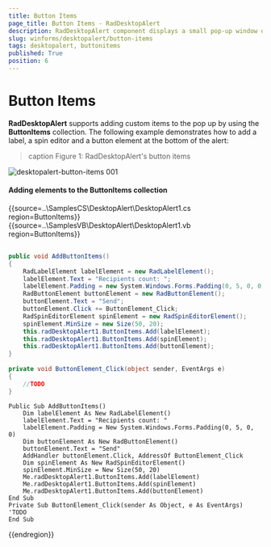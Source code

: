 ```yaml
---
title: Button Items
page_title: Button Items - RadDesktopAlert
description: RadDesktopAlert component displays a small pop-up window on the screen to notify the user that a specific event has occurred in the application. 
slug: winforms/desktopalert/button-items
tags: desktopalert, buttonitems
published: True
position: 6
---
```


# Button Items

__RadDesktopAlert__ supports adding custom items to the pop up by using the __ButtonItems__ collection. The following example demonstrates how to add a label, a spin editor and a button element at the bottom of the alert:

>caption Figure 1: RadDesktopAlert's button items

![desktopalert-button-items 001](images/desktopalert-button-items001.png)
 
#### Adding elements to the ButtonItems collection

{{source=..\SamplesCS\DesktopAlert\DesktopAlert1.cs region=ButtonItems}} 
{{source=..\SamplesVB\DesktopAlert\DesktopAlert1.vb region=ButtonItems}} 

````C#
    
public void AddButtonItems()
{
    RadLabelElement labelElement = new RadLabelElement();
    labelElement.Text = "Recipients count: ";
    labelElement.Padding = new System.Windows.Forms.Padding(0, 5, 0, 0);
    RadButtonElement buttonElement = new RadButtonElement();
    buttonElement.Text = "Send";
    buttonElement.Click += ButtonElement_Click;
    RadSpinEditorElement spinElement = new RadSpinEditorElement();
    spinElement.MinSize = new Size(50, 20);
    this.radDesktopAlert1.ButtonItems.Add(labelElement);
    this.radDesktopAlert1.ButtonItems.Add(spinElement);
    this.radDesktopAlert1.ButtonItems.Add(buttonElement);
}
    
private void ButtonElement_Click(object sender, EventArgs e)
{
    //TODO
}

````
````VB.NET
Public Sub AddButtonItems()
    Dim labelElement As New RadLabelElement()
    labelElement.Text = "Recipients count: "
    labelElement.Padding = New System.Windows.Forms.Padding(0, 5, 0, 0)
    Dim buttonElement As New RadButtonElement()
    buttonElement.Text = "Send"
    AddHandler buttonElement.Click, AddressOf ButtonElement_Click
    Dim spinElement As New RadSpinEditorElement()
    spinElement.MinSize = New Size(50, 20)
    Me.radDesktopAlert1.ButtonItems.Add(labelElement)
    Me.radDesktopAlert1.ButtonItems.Add(spinElement)
    Me.radDesktopAlert1.ButtonItems.Add(buttonElement)
End Sub
Private Sub ButtonElement_Click(sender As Object, e As EventArgs)
'TODO
End Sub

````

{{endregion}} 
